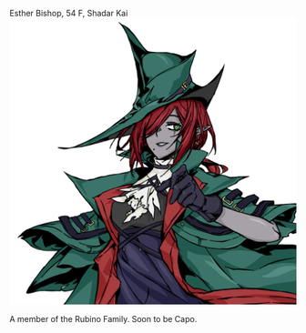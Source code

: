 Esther Bishop, 54 F, Shadar Kai
![/Images/esther_bishop_hunter.png](/Images/esther_bishop_hunter.png)


A member of the Rubino Family. Soon to be Capo.